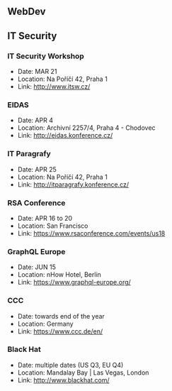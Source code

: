 ## WebDev


## IT Security

### IT Security Workshop

- Date: MAR 21
- Location: Na Poříčí 42, Praha 1
- Link: http://www.itsw.cz/

### EIDAS

- Date: APR 4
- Location: Archivní 2257/4, Praha 4 - Chodovec
- Link: http://eidas.konference.cz/

### IT Paragrafy

- Date: APR 25
- Location: Na Poříčí 42, Praha 1
- Link: http://itparagrafy.konference.cz/

### RSA Conference
- Date: APR 16 to 20 
- Location: San Francisco
- Link: https://www.rsaconference.com/events/us18

### GraphQL Europe
- Date: JUN 15
- Location: nHow Hotel, Berlin
- Link: https://www.graphql-europe.org/

### CCC
- Date: towards end of the year
- Location: Germany
- Link: https://www.ccc.de/en/

### Black Hat
- Date: multiple dates (US Q3, EU Q4)
- Location: Mandalay Bay | Las Vegas, London
- Link: http://www.blackhat.com/
